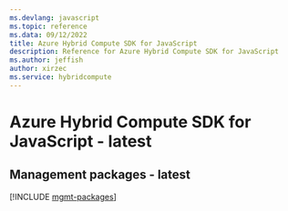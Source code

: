```yaml
---
ms.devlang: javascript
ms.topic: reference
ms.data: 09/12/2022
title: Azure Hybrid Compute SDK for JavaScript
description: Reference for Azure Hybrid Compute SDK for JavaScript
ms.author: jeffish
author: xirzec
ms.service: hybridcompute
---
```

# Azure Hybrid Compute SDK for JavaScript - latest

## Management packages - latest
[!INCLUDE [mgmt-packages](hybrid-compute-mgmt-index.md)]
